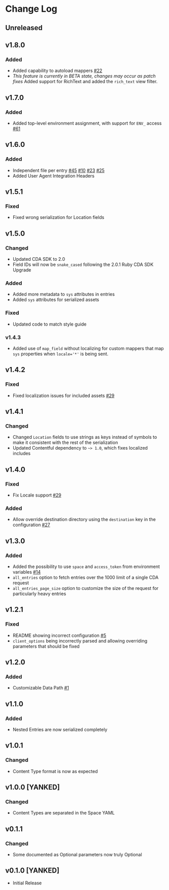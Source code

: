 # Change Log

## Unreleased

## v1.8.0
### Added
* Added capability to autoload mappers [#22](https://github.com/contentful/jekyll-contentful-data-import/issues/22)
* *This feature is currently in BETA state, changes may occur as patch fixes* Added support for RichText and added the `rich_text` view filter.

## v1.7.0
### Added
* Added top-level environment assignment, with support for `ENV_` access [#61](https://github.com/contentful/jekyll-contentful-data-import/issues/61)

## v1.6.0
### Added
* Independent file per entry [#45](https://github.com/contentful/jekyll-contentful-data-import/pull/45) [#10](https://github.com/contentful/jekyll-contentful-data-import/issues/10) [#23](https://github.com/contentful/jekyll-contentful-data-import/pull/23) [#25](https://github.com/contentful/jekyll-contentful-data-import/issues/25)
* Added User Agent Integration Headers

## v1.5.1
### Fixed
* Fixed wrong serialization for Location fields

## v1.5.0

### Changed
* Updated CDA SDK to 2.0
* Field IDs will now be `snake_cased` following the 2.0.1 Ruby CDA SDK Upgrade

### Added
* Added more metadata to `sys` attributes in entries
* Added `sys` attributes for serialized assets

### Fixed
* Updated code to match style guide

### v1.4.3
* Added use of `map_field` without localizing for custom mappers that map `sys` properties when `locale='*'` is being sent.

## v1.4.2
### Fixed
* Fixed localization issues for included assets [#29](https://github.com/contentful/jekyll-contentful-data-import/issues/29)

## v1.4.1
### Changed
* Changed `Location` fields to use strings as keys instead of symbols to make it consistent with the rest of the serialization
* Updated Contentful dependency to `~> 1.0`, which fixes localized includes

## v1.4.0
### Fixed
* Fix Locale support [#29](https://github.com/contentful/jekyll-contentful-data-import/issues/29)

### Added
* Allow override destination directory using the `destination` key in the configuration [#27](https://github.com/contentful/jekyll-contentful-data-import/pull/27)

## v1.3.0
### Added
* Added the possibility to use `space` and `access_token` from environment variables [#14](https://github.com/contentful/jekyll-contentful-data-import/issues/14)
* `all_entries` option to fetch entries over the 1000 limit of a single CDA request
* `all_entries_page_size` option to customize the size of the request for particularly heavy entries

## v1.2.1
### Fixed
* README showing incorrect configuration [#5](https://github.com/contentful/jekyll-contentful-data-import/issues/5)
* `client_options` being incorrectly parsed and allowing overriding parameters that should be fixed

## v1.2.0
### Added
* Customizable Data Path [#1](https://github.com/contentful/jekyll-contentful-data-import/issues/1)

## v1.1.0
### Added
* Nested Entries are now serialized completely

## v1.0.1
### Changed
* Content Type format is now as expected

## v1.0.0 [YANKED]
### Changed
* Content Types are separated in the Space YAML

## v0.1.1
### Changed

* Some documented as Optional parameters now truly Optional

## v0.1.0 [YANKED]

* Initial Release

